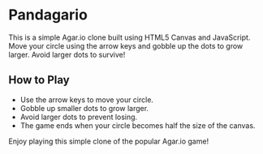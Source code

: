 # Pandagario

This is a simple Agar.io clone built using HTML5 Canvas and JavaScript. Move your circle using the arrow keys and gobble up the dots to grow larger. Avoid larger dots to survive!

## How to Play
- Use the arrow keys to move your circle.
- Gobble up smaller dots to grow larger.
- Avoid larger dots to prevent losing.
- The game ends when your circle becomes half the size of the canvas.

Enjoy playing this simple clone of the popular Agar.io game!
